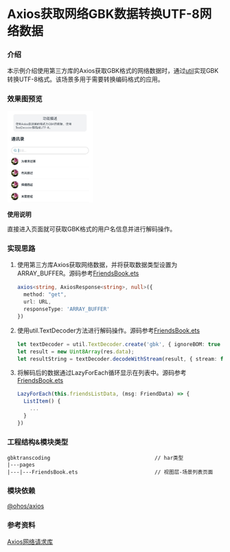 # Axios获取网络GBK数据转换UTF-8网络数据

### 介绍

本示例介绍使用第三方库的Axios获取GBK格式的网络数据时，通过[util](https://developer.huawei.com/consumer/cn/doc/harmonyos-references-V2/js-apis-util-0000001428062016-V2)实现GBK转换UTF-8格式。该场景多用于需要转换编码格式的应用。

### 效果图预览

<img src="../../entry/src/main/resources/base/media/gbk_friends_book.jpeg" width="200">

**使用说明**

直接进入页面就可获取GBK格式的用户名信息并进行解码操作。

### 实现思路

1. 使用第三方库Axios获取网络数据，并将获取数据类型设置为ARRAY_BUFFER。源码参考[FriendsBook.ets](./src/main/ets/pages/FriendsBook.ets)
    ```typescript
    axios<string, AxiosResponse<string>, null>({
      method: "get",
      url: URL,
      responseType: 'ARRAY_BUFFER'
    })
    ```
2. 使用util.TextDecoder方法进行解码操作。源码参考[FriendsBook.ets](./src/main/ets/pages/FriendsBook.ets)
    ```typescript
    let textDecoder = util.TextDecoder.create('gbk', { ignoreBOM: true });
    let result = new Uint8Array(res.data);
    let resultString = textDecoder.decodeWithStream(result, { stream: false });
    ```
3. 将解码后的数据通过LazyForEach循环显示在列表中。源码参考[FriendsBook.ets](./src/main/ets/pages/FriendsBook.ets)
    ```typescript
    LazyForEach(this.friendsListData, (msg: FriendData) => {
      ListItem() {
        ...
      }
    })
    ```

### 工程结构&模块类型
   ```
   gbktranscoding                                  // har类型
   |---pages
   |---|---FriendsBook.ets                         // 视图层-场景列表页面
   ```

### 模块依赖

[@ohos/axios](https://gitee.com/openharmony-sig/axios)

### 参考资料

[Axios网络请求库](https://ohpm.openharmony.cn/#/cn/detail/@ohos%2Faxios)